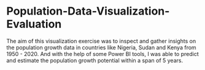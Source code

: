 # Population-Data-Visualization-Evaluation
The aim of this visualization exercise was to inspect and gather insights on the population growth data in countries like Nigeria, Sudan and Kenya from 1950 - 2020. And with the help of some Power BI tools, I was able to predict and estimate the population growth potential within a span of 5 years. 
